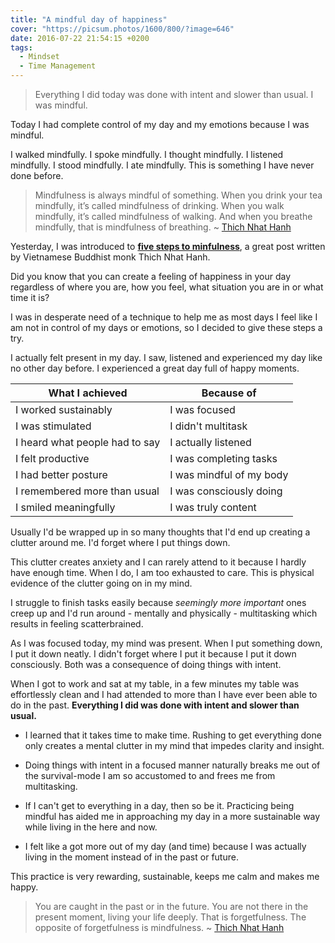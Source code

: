 ```yaml
---
title: "A mindful day of happiness"
cover: "https://picsum.photos/1600/800/?image=646"
date: 2016-07-22 21:54:15 +0200
tags:
  - Mindset
  - Time Management
---
```


> Everything I did today was done with intent and slower than usual. I was
> mindful.

Today I had complete control of my day and my emotions because I was mindful.

I walked mindfully. I spoke mindfully. I thought mindfully. I listened mindfully.
I stood mindfully. I ate mindfully. This is something I have never done before.

> Mindfulness is always mindful of something. When you drink your tea mindfully,
> it’s called mindfulness of drinking. When you walk mindfully, it’s called
> mindfulness of walking. And when you breathe mindfully, that is mindfulness
> of breathing. ~ [Thich Nhat Hanh](http://www.mindful.org/author/thich-nhat-hanh/)

Yesterday, I was introduced to
**[five steps to minfulness](http://www.mindful.org/five-steps-to-mindfulness/)**,
a great post written by Vietnamese Buddhist monk Thich Nhat Hanh.

Did you know that you can create a feeling of happiness in your day regardless
of where you are, how you feel, what situation you are in or what time it is?

I was in desperate need of a technique to help me as most days I feel like I
am not in control of my days or emotions, so I decided to give these steps a try.

I actually felt present in my day. I saw, listened and experienced my day like
no other day before. I experienced a great day full of happy moments.

| What I achieved                | Because of               |
| ------------------------------ | ------------------------ |
| I worked sustainably           | I was focused            |
| I was stimulated               | I didn't multitask       |
| I heard what people had to say | I actually listened      |
| I felt productive              | I was completing tasks   |
| I had better posture           | I was mindful of my body |
| I remembered more than usual   | I was consciously doing  |
| I smiled meaningfully          | I was truly content      |

Usually I'd be wrapped up in so many thoughts that I'd end up creating a clutter
around me. I'd forget where I put things down.

This clutter creates anxiety and I can rarely attend to it because I hardly
have enough time. When I do, I am too exhausted to care. This is physical
evidence of the clutter going on in my mind.

I struggle to finish tasks easily because _seemingly more important_ ones
creep up and I'd run around - mentally and physically - multitasking which
results in feeling scatterbrained.

As I was focused today, my mind was present. When I put something down, I put
it down neatly. I didn't forget where I put it because I put it down
consciously. Both was a consequence of doing things with intent.

When I got to work and sat at my table, in a few minutes my table was
effortlessly clean and I had attended to more than I have ever been able to do
in the past. **Everything I did was done with intent and slower than usual.**

- I learned that it takes time to make time. Rushing to get everything done only
  creates a mental clutter in my mind that impedes clarity and insight.

- Doing things with intent in a focused manner naturally breaks me out of the
  survival-mode I am so accustomed to and frees me from multitasking.

- If I can't get to everything in a day, then so be it. Practicing being mindful
  has aided me in approaching my day in a more sustainable way while living in
  the here and now.

- I felt like a got more out of my day (and time) because I was actually living
  in the moment instead of in the past or future.

This practice is very rewarding, sustainable, keeps me calm and makes me happy.

> You are caught in the past or in the future. You are not there in the present
> moment, living your life deeply. That is forgetfulness. The opposite of
> forgetfulness is mindfulness. ~ [Thich Nhat Hanh](http://www.mindful.org/author/thich-nhat-hanh/)
